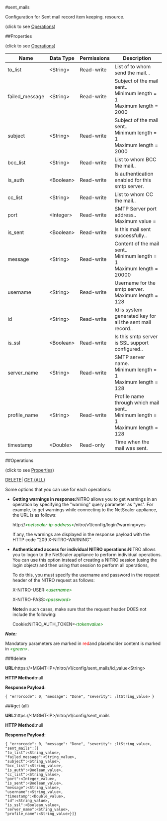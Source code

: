 #sent_mails



Configuration for Sent mail record item keeping. resource.

<span>(click to see [Operations](#operations))</span>



##Properties 

<span>(click to see [Operations](#operations))</span>





<table><thead><tr><th>Name</th><th>Data Type</th><th>Permissions</th><th>Description</th></tr></thead><tbody><tr><td>to_list</td><td>&lt;String></td><td>Read-write</td><td>List of to whom send the mail. .</td></tr><tr><td>failed_message</td><td>&lt;String></td><td>Read-write</td><td>Subject of the mail sent..<br>Minimum length = 1<br>Maximum length = 2000</td></tr><tr><td>subject</td><td>&lt;String></td><td>Read-write</td><td>Subject of the mail sent..<br>Minimum length = 1<br>Maximum length = 2000</td></tr><tr><td>bcc_list</td><td>&lt;String></td><td>Read-write</td><td>List to whom BCC the mail..</td></tr><tr><td>is_auth</td><td>&lt;Boolean></td><td>Read-write</td><td>Is authentication enabled for this smtp server.</td></tr><tr><td>cc_list</td><td>&lt;String></td><td>Read-write</td><td>List to whom CC the mail..</td></tr><tr><td>port</td><td>&lt;Integer></td><td>Read-write</td><td>SMTP Server port address..<br>Maximum value =</td></tr><tr><td>is_sent</td><td>&lt;Boolean></td><td>Read-write</td><td>Is this mail sent successfully..</td></tr><tr><td>message</td><td>&lt;String></td><td>Read-write</td><td>Content of the mail sent..<br>Minimum length = 1<br>Maximum length = 20000</td></tr><tr><td>username</td><td>&lt;String></td><td>Read-write</td><td>Username for the smtp server.<br>Maximum length = 128</td></tr><tr><td>id</td><td>&lt;String></td><td>Read-write</td><td>Id is system generated key for all the sent mail record..</td></tr><tr><td>is_ssl</td><td>&lt;Boolean></td><td>Read-write</td><td>Is this smtp server is SSL support configured..</td></tr><tr><td>server_name</td><td>&lt;String></td><td>Read-write</td><td>SMTP server name.<br>Minimum length = 1<br>Maximum length = 128</td></tr><tr><td>profile_name</td><td>&lt;String></td><td>Read-write</td><td>Profile name through which mail sent..<br>Minimum length = 1<br>Maximum length = 128</td></tr><tr><td>timestamp</td><td>&lt;Double></td><td>Read-only</td><td>Time when the mail was sent.</td></tr></tbody></table>

##Operations 

<span>(click to see [Properties](#properties))</span>





[DELETE](#delete)| [GET (ALL)](#get-all)





Some options that you can use for each operations:

<ul><li><p><b>Getting warnings in response:</b>NITRO allows you to get warnings in an operation by specifying the "warning" query parameter as "yes". For example, to get warnings while connecting to the NetScaler appliance, the URL is as follows:</p><p>http://<span style="color:green;font-style:italic;">&lt;netscaler-ip-address&gt;</span>/nitro/v1/config/login?warning=yes</p><p>If any, the warnings are displayed in the response payload with the HTTP code "209 X-NITRO-WARNING".</p></li><li><p><b>Authenticated access for individual NITRO operations:</b>NITRO allows you to logon to the NetScaler appliance to perform individual operations. You can use this option instead of creating a NITRO session (using the login object) and then using that session to perform all operations,</p><p>To do this, you must specify the username and password in the request header of the NITRO request as follows:</p><p>X-NITRO-USER:<span style="color:green;font-style:italic;">&lt;username&gt;</span></p><p>X-NITRO-PASS:<span style="color:green;font-style:italic;">&lt;password&gt;</span></p><p><b>Note:</b>In such cases, make sure that the request header DOES not include the following:</p><p>Cookie:NITRO_AUTH_TOKEN=<span style="color:green;font-style:italic;">&lt;tokenvalue&gt;</span></p></li></ul>







***Note:*** 

Mandatory parameters are marked in <span style="color:#FF0000;">red</span>and placeholder content is marked in <span style="color:green;font-style:italic">&lt;green&gt;</span>.



###delete







<b>URL:</b>https://&lt;MGMT-IP&gt;/nitro/v1/config/sent_mails/id_value&lt;String&gt;

<b>HTTP Method:</b>null

<b>Response Payload: </b>
```
{ "errorcode": 0, "message": "Done", "severity": ;ltString_value> }
```







###get (all)







<b>URL:</b>https://&lt;MGMT-IP&gt;/nitro/v1/config/sent_mails

<b>HTTP Method:</b>null

<b>Response Payload: </b>
```
{ "errorcode": 0, "message": "Done", "severity": ;ltString_value>, "sent_mails":[{
"to_list":<String_value>,
"failed_message":<String_value>,
"subject":<String_value>,
"bcc_list":<String_value>,
"is_auth":<Boolean_value>,
"cc_list":<String_value>,
"port":<Integer_value>,
"is_sent":<Boolean_value>,
"message":<String_value>,
"username":<String_value>,
"timestamp":<Double_value>,
"id":<String_value>,
"is_ssl":<Boolean_value>,
"server_name":<String_value>,
"profile_name":<String_value>}]}
```







